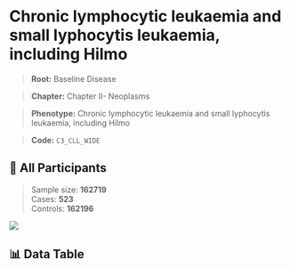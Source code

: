 # Chronic lymphocytic leukaemia and small lyphocytis leukaemia, including Hilmo

> **Root:** Baseline Disease  

> **Chapter:** Chapter II- Neoplasms  

> **Phenotype:** Chronic lymphocytic leukaemia and small lyphocytis leukaemia, including Hilmo  

> **Code:** `C3_CLL_WIDE`

## 🧪 All Participants  
> Sample size: **162719**  
> Cases: **523**  
> Controls: **162196**
<img src="/Sensitive/Figures/ALL/Incidence/C3_CLL_WIDE.png"/>

## 📊 Data Table
<CsvTableMRF src="/Sensitive/Data/ALL/Incidence/COX_C3_CLL_WIDE.csv"/>

